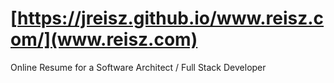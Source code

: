 # [https://jreisz.github.io/www.reisz.com/](www.reisz.com)
Online Resume for a Software Architect / Full Stack Developer


